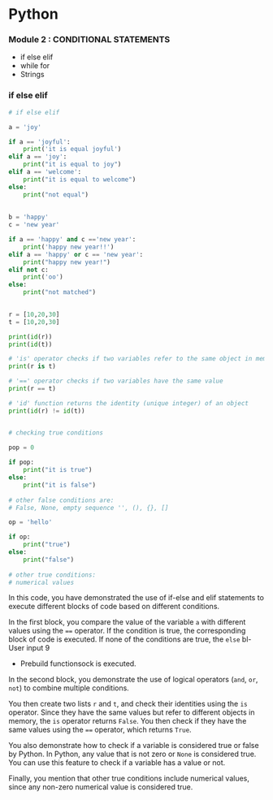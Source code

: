 
#   Python

### Module 2 : CONDITIONAL STATEMENTS
- if else elif
- while for
- Strings


### if else elif

``` py 
# if else elif

a = 'joy'

if a == 'joyful':
    print('it is equal joyful')
elif a == 'joy':
    print("it is equal to joy")  
elif a == 'welcome':
    print("it is equal to welcome") 
else:
    print("not equal")
    
    
b = 'happy'
c = 'new year'

if a == 'happy' and c =='new year':
    print('happy new year!!')
elif a == 'happy' or c == 'new year': 
    print("happy new year!")
elif not c:
    print('oo')
else:
    print("not matched")               

      
r = [10,20,30]
t = [10,20,30] 

print(id(r))
print(id(t))

# 'is' operator checks if two variables refer to the same object in memory
print(r is t)

# '==' operator checks if two variables have the same value
print(r == t)     

# 'id' function returns the identity (unique integer) of an object
print(id(r) != id(t))


# checking true conditions
 
pop = 0

if pop:
    print("it is true")
else:
    print("it is false")
        
# other false conditions are:
# False, None, empty sequence '', (), {}, []

op = 'hello'

if op:
    print("true")
else:
    print("false")    
    
# other true conditions:
# numerical values
```
In this code, you have demonstrated the use of if-else and elif statements to execute different blocks of code based on different conditions.

In the first block, you compare the value of the variable `a` with different values using the `==` operator. If the condition is true, the corresponding block of code is executed. If none of the conditions are true, the `else` bl- User input 
9
- Prebuild functionsock is executed.

In the second block, you demonstrate the use of logical operators (`and`, `or`, `not`) to combine multiple conditions.

You then create two lists `r` and `t`, and check their identities using the `is` operator. Since they have the same values but refer to different objects in memory, the `is` operator returns `False`. You then check if they have the same values using the `==` operator, which returns `True`.

You also demonstrate how to check if a variable is considered true or false by Python. In Python, any value that is not zero or `None` is considered true. You can use this feature to check if a variable has a value or not.

Finally, you mention that other true conditions include numerical values, since any non-zero numerical value is considered true.

